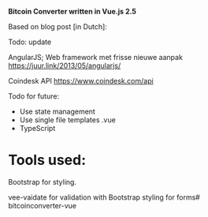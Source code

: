 **Bitcoin Converter written in Vue.js 2.5**

Based on blog post [in Dutch]:

Todo: update

AngularJS; Web framework met frisse nieuwe aanpak
https://juur.link/2013/05/angularjs/

Coindesk API
https://www.coindesk.com/api


Todo for future: 

* Use state management
* Use single file templates .vue
* TypeScript



Tools used:
===========

Bootstrap for styling.

vee-vaidate for validation with Bootstrap styling for forms# bitcoinconverter-vue
